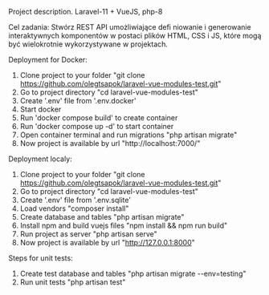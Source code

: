 Project description.
Laravel-11 + VueJS, php-8

Cel zadania:
Stwórz REST API umożliwiające defi niowanie i generowanie interaktywnych komponentów 
w postaci plików HTML, CSS i JS, 
które mogą być wielokrotnie wykorzystywane w projektach.


Deployment for Docker:
1. Clone project to your folder "git clone https://github.com/olegtsapok/laravel-vue-modules-test.git"
2. Go to project directory "cd laravel-vue-modules-test"
3. Create '.env' file from '.env.docker'
4. Start docker
5. Run 'docker compose build' to create container
5. Run 'docker compose up -d' to start container
6. Open container terminal and run migrations "php artisan migrate"
7. Now project is available by url "http://localhost:7000/"


Deployment localy:
1. Clone project to your folder "git clone https://github.com/olegtsapok/laravel-vue-modules-test.git"
2. Go to project directory "cd laravel-vue-modules-test"
3. Create '.env' file from '.env.sqlite'
4. Load vendors "composer install"
5. Create database and tables "php artisan migrate"
6. Install npm and build vuejs files "npm install && npm run build"
7. Run project as server "php artisan serve"
8. Now project is available by url "http://127.0.0.1:8000"


Steps for unit tests:
1. Create test database and tables "php artisan migrate --env=testing"
2. Run unit tests "php artisan test"